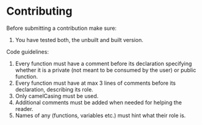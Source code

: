 # **Contributing**

Before submitting a contribution make sure:

1. You have tested both, the unbuilt and built version.

Code guidelines:

1. Every function must have a comment before its declaration specifying whether it is a private (not meant to be consumed by the user) or public function.
2. Every function must have at max 3 lines of comments before its declaration, describing its role.
3. Only camelCasing must be used.
4. Additional comments must be added when needed for helping the reader.
5. Names of any (functions, variables etc.) must hint what their role is.

